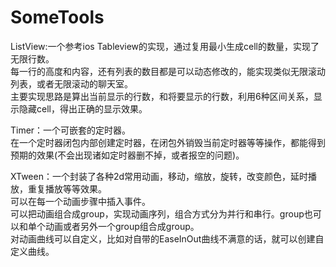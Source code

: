 # SomeTools
ListView:一个参考ios Tableview的实现，通过复用最小生成cell的数量，实现了无限行数。  
每一行的高度和内容，还有列表的数目都是可以动态修改的，能实现类似无限滚动列表，或者无限滚动的聊天室。  
主要实现思路是算出当前显示的行数，和将要显示的行数，利用6种区间关系，显示隐藏cell，得出正确的显示效果。  

Timer：一个可嵌套的定时器。  
在一个定时器闭包内部创建定时器，在闭包外销毁当前定时器等等操作，都能得到预期的效果(不会出现诸如定时器删不掉，或者报空的问题)。  

XTween：一个封装了各种2d常用动画，移动，缩放，旋转，改变颜色，延时播放，重复播放等等效果。  
可以在每一个动画步骤中插入事件。  
可以把动画组合成group，实现动画序列，组合方式分为并行和串行。group也可以和单个动画或者另外一个group组合成group。  
对动画曲线可以自定义，比如对自带的EaseInOut曲线不满意的话，就可以创建自定义曲线。  
